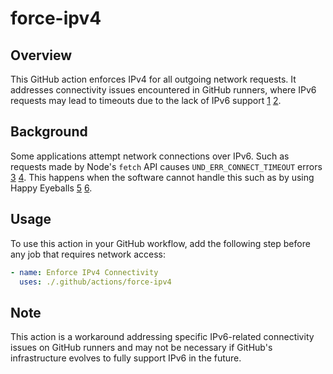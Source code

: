 # force-ipv4

## Overview

This GitHub action enforces IPv4 for all outgoing network requests. It addresses connectivity issues encountered in GitHub runners, where IPv6 requests may lead to timeouts due to the lack of IPv6 support [1] [2].

## Background

Some applications attempt network connections over IPv6.
Such as requests made by Node's `fetch` API causes `UND_ERR_CONNECT_TIMEOUT` errors [3] [4].
This happens when the software cannot handle this such as by using Happy Eyeballs [5] [6].

## Usage

To use this action in your GitHub workflow, add the following step before any job that requires network access:

```yaml
- name: Enforce IPv4 Connectivity
  uses: ./.github/actions/force-ipv4
```

## Note

This action is a workaround addressing specific IPv6-related connectivity issues on GitHub runners and may not be necessary if GitHub's infrastructure evolves to fully support IPv6 in the future.

[1]: https://archive.ph/2024.03.28-185829/https://github.com/actions/runner/issues/3138 "Actions Runner fails on IPv6 only host · Issue #3138 · actions/runner · GitHub | github.com"
[2]: https://archive.ph/2024.03.28-185838/https://github.com/actions/runner-images/issues/668 "IPv6 on GitHub-hosted runners · Issue #668 · actions/runner-images · GitHub | github.com"
[3]: https://archive.ph/2024.03.28-185847/https://github.com/actions/runner/issues/3213 "GitHub runner cannot send `fetch` with `node`, failing with IPv6 DNS error `UND_ERR_CONNECT_TIMEOUT` · Issue #3213 · actions/runner · GitHub | github.com"
[4]: https://archive.ph/2024.03.28-185853/https://github.com/actions/runner-images/issues/9540 "Cannot send outbound requests using node fetch, failing with IPv6 DNS error UND_ERR_CONNECT_TIMEOUT · Issue #9540 · actions/runner-images · GitHub | github.com"
[5]: https://archive.ph/2024.03.28-185900/https://github.com/nodejs/node/issues/41625 "Happy Eyeballs support (address IPv6 issues in Node 17) · Issue #41625 · nodejs/node · GitHub | github.com"
[6]: https://archive.ph/2024.03.28-185910/https://github.com/nodejs/undici/issues/1531 "fetch times out in under 5 seconds · Issue #1531 · nodejs/undici · GitHub | github.com"
